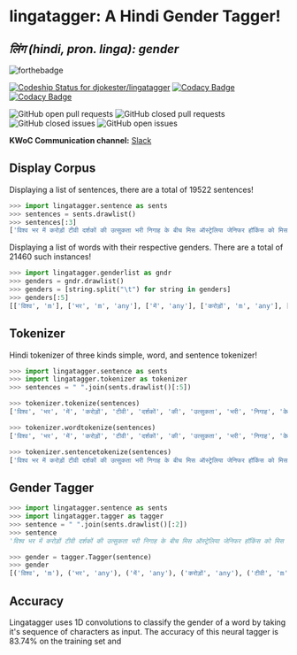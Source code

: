 # lingatagger: A Hindi Gender Tagger! 
## **_लिंग_** _(hindi, pron. linga): gender_

![forthebadge](https://forthebadge.com/images/badges/made-with-python.svg)

[![Codeship Status for djokester/lingatagger](https://app.codeship.com/projects/80bdb6c0-c769-0136-99fa-02b711961e9b/status?branch=master)](https://app.codeship.com/projects/314691)
[![Codacy Badge](https://api.codacy.com/project/badge/Grade/85e6e68340a44709ab5cbd6148eb90af)](https://www.codacy.com/app/djokester/lingatagger?utm_source=github.com&amp;utm_medium=referral&amp;utm_content=djokester/lingatagger&amp;utm_campaign=Badge_Grade)
[![Codacy Badge](https://api.codacy.com/project/badge/Coverage/85e6e68340a44709ab5cbd6148eb90af)](https://www.codacy.com/app/djokester/lingatagger?utm_source=github.com&utm_medium=referral&utm_content=djokester/lingatagger&utm_campaign=Badge_Coverage)

![GitHub open pull requests](https://img.shields.io/github/issues-pr/djokester/lingatagger.svg) 
![GitHub closed pull requests](https://img.shields.io/github/issues-pr-closed/djokester/lingatagger.svg)
![GitHub closed issues](https://img.shields.io/github/issues-closed/djokester/lingatagger.svg)
![GitHub open issues](https://img.shields.io/github/issues/djokester/lingatagger.svg)

**KWoC Communication channel:** [Slack](https://join.slack.com/t/sangitanlp/shared_invite/enQtMzc2NzMzODQ2ODU1LTRkOTUwODViMDBlNjIzZGNhZWIzNzc5MjM0Y2Y3YjYzMWY1NThjYmVkY2Y4M2RhODU5NzQ0MzZmODE4NmQ4ZmU)



## Display Corpus
Displaying a list of sentences, there are a total of 19522 sentences!
``` python
>>> import lingatagger.sentence as sents
>>> sentences = sents.drawlist()
>>> sentences[:3]
['विश्व भर में करोड़ों टीवी दर्शकों की उत्सुकता भरी निगाह के बीच मिस ऑस्ट्रेलिया जेनिफर हॉकिंस को मिस यूनिवर्स-२००४ का ताज पहनाया गया।', 'करीब दो घंटे चले कार्यक्रम में विभिन्न देशों की ८० सुंदरियों के बीच २० वर्षीय हॉकिंस को सर्वश्रेष्ठ आंका गया।', 'मिस अमेरिका शैंडी फिनेजी को प्रथम उप विजेता और मिस प्यूरेटो रिको अल्बा रेइज द्वितीय उप विजेता चुनी गई।']
```
Displaying a list of words with their respective genders. There are a total of 21460 such instances!
```python
>>> import lingatagger.genderlist as gndr
>>> genders = gndr.drawlist()
>>> genders = [string.split("\t") for string in genders]
>>> genders[:5]
[['विश्व', 'm'], ['भर', 'm', 'any'], ['में', 'any'], ['करोड़ों', 'm', 'any'], ['टीवी', 'm']]

```

## Tokenizer

Hindi tokenizer of three kinds simple, word, and sentence tokenizer!
```python
>>> import lingatagger.sentence as sents
>>> import lingatagger.tokenizer as tokenizer
>>> sentences = " ".join(sents.drawlist()[:5])

>>> tokenizer.tokenize(sentences)
['विश्व', 'भर', 'में', 'करोड़ों', 'टीवी', 'दर्शकों', 'की', 'उत्सुकता', 'भरी', 'निगाह', 'के', 'बीच', 'मिस', 'ऑस्ट्रेलिया', 'जेनिफर', 'हॉकिंस', 'को', 'मिस', 'यूनिवर्स', '-', '२००४', 'का', 'ताज', 'पहनाया', 'गया।', 'करीब', 'दो', 'घंटे', 'चले', 'कार्यक्रम', 'में', 'विभिन्न', 'देशों', 'की', '८०', 'सुंदरियों', 'के', 'बीच', '२०', 'वर्षीय', 'हॉकिंस', 'को', 'सर्वश्रेष्ठ', 'आंका', 'गया।', 'मिस', 'अमेरिका', 'शैंडी', 'फिनेजी', 'को', 'प्रथम', 'उप', 'विजेता', 'और', 'मिस', 'प्यूरेटो', 'रिको', 'अल्बा', 'रेइज', 'द्वितीय', 'उप', 'विजेता', 'चुनी', 'गई।', 'भारत', 'की', 'तनुश्री', 'दत्ता', 'अंतिम', '१०', 'प्रतिभागियों', 'में', 'ही', 'स्थान', 'बना', 'पाई।', 'हॉकिंस', 'ने', 'कहा', 'कि', 'जीत', 'के', 'बारे', 'में', 'उसने', 'सपने', 'में', 'भी', 'नहीं', 'सोचा', 'था।']

>>> tokenizer.wordtokenize(sentences)
['विश्व', 'भर', 'में', 'करोड़ों', 'टीवी', 'दर्शकों', 'की', 'उत्सुकता', 'भरी', 'निगाह', 'के', 'बीच', 'मिस', 'ऑस्ट्रेलिया', 'जेनिफर', 'हॉकिंस', 'को', 'मिस', 'यूनिवर्स-२००४', 'का', 'ताज', 'पहनाया', 'गया', 'करीब', 'दो', 'घंटे', 'चले', 'कार्यक्रम', 'में', 'विभिन्न', 'देशों', 'की', '८०', 'सुंदरियों', 'के', 'बीच', '२०', 'वर्षीय', 'हॉकिंस', 'को', 'सर्वश्रेष्ठ', 'आंका', 'गया', 'मिस', 'अमेरिका', 'शैंडी', 'फिनेजी', 'को', 'प्रथम', 'उप', 'विजेता', 'और', 'मिस', 'प्यूरेटो', 'रिको', 'अल्बा', 'रेइज', 'द्वितीय', 'उप', 'विजेता', 'चुनी', 'गई', 'भारत', 'की', 'तनुश्री', 'दत्ता', 'अंतिम', '१०', 'प्रतिभागियों', 'में', 'ही', 'स्थान', 'बना', 'पाई', 'हॉकिंस', 'ने', 'कहा', 'कि', 'जीत', 'के', 'बारे', 'में', 'उसने', 'सपने', 'में', 'भी', 'नहीं', 'सोचा', 'था']

>>> tokenizer.sentencetokenize(sentences)
['विश्व भर में करोड़ों टीवी दर्शकों की उत्सुकता भरी निगाह के बीच मिस ऑस्ट्रेलिया जेनिफर हॉकिंस को मिस यूनिवर्स-२००४ का ताज पहनाया गया। ', 'करीब दो घंटे चले कार्यक्रम में विभिन्न देशों की ८० सुंदरियों के बीच २० वर्षीय हॉकिंस को सर्वश्रेष्ठ आंका गया। ', 'मिस अमेरिका शैंडी फिनेजी को प्रथम उप विजेता और मिस प्यूरेटो रिको अल्बा रेइज द्वितीय उप विजेता चुनी गई। ', 'भारत की तनुश्री दत्ता अंतिम १० प्रतिभागियों में ही स्थान बना पाई। ', 'हॉकिंस ने कहा कि जीत के बारे में उसने सपने में भी नहीं सोचा था।']
```

## Gender Tagger
```python
>>> import lingatagger.sentence as sents
>>> import lingatagger.tagger as tagger
>>> sentence = " ".join(sents.drawlist()[:2])
>>> sentence
'विश्व भर में करोड़ों टीवी दर्शकों की उत्सुकता भरी निगाह के बीच मिस ऑस्ट्रेलिया जेनिफर हॉकिंस को मिस यूनिवर्स-२००४ का ताज पहनाया गया। करीब दो घंटे चले कार्यक्रम में विभिन्न देशों की ८० सुंदरियों के बीच २० वर्षीय हॉकिंस को सर्वश्रेष्ठ आंका गया।'

>>> gender = tagger.Tagger(sentence)
>>> gender
[('विश्व', 'm'), ('भर', 'any'), ('में', 'any'), ('करोड़ों', 'any'), ('टीवी', 'm'), ('दर्शकों', 'm'), ('की', 'any'), ('उत्सुकता', 'f'), ('भरी', 'f'), ('निगाह', 'f'), ('के', 'any'), ('बीच', 'any'), ('मिस', 'any'), ('ऑस्ट्रेलिया', 'm'), ('जेनिफर', 'f'), ('हॉकिंस', 'f'), ('को', 'any'), ('मिस', 'any'), ('यूनिवर्स', 'm'), ('-', 'any'), ('any', 'num'), ('का', 'any'), ('ताज', 'm'), ('पहनाया', 'm'), ('गया।', 'any'), ('करीब', 'any'), ('दो', 'any'), ('घंटे', 'm'), ('चले', 'any'), ('कार्यक्रम', 'm'), ('में', 'any'), ('विभिन्न', 'any'), ('देशों', 'm'), ('की', 'any'), ('any', 'num'), ('सुंदरियों', 'f'), ('के', 'any'), ('बीच', 'any'), ('any', 'num'), ('वर्षीय', 'any'), ('हॉकिंस', 'f'), ('को', 'any'), ('सर्वश्रेष्ठ', 'any'), ('आंका', 'any'), ('गया।', 'any')]

```

## Accuracy 
Lingatagger uses 1D convolutions to classify the gender of a word by taking it's sequence of characters as input. 
The accuracy of this neural tagger is 83.74% on the training set and 
